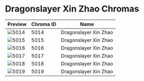 # Dragonslayer Xin Zhao Chromas



| Preview | Chroma ID | Name |
|---------|-----------|------|
| ![5014](https://raw.communitydragon.org/latest/plugins/rcp-be-lol-game-data/global/default/v1/champion-chroma-images/5/5014.png) | 5014 | Dragonslayer Xin Zhao |
| ![5015](https://raw.communitydragon.org/latest/plugins/rcp-be-lol-game-data/global/default/v1/champion-chroma-images/5/5015.png) | 5015 | Dragonslayer Xin Zhao |
| ![5016](https://raw.communitydragon.org/latest/plugins/rcp-be-lol-game-data/global/default/v1/champion-chroma-images/5/5016.png) | 5016 | Dragonslayer Xin Zhao |
| ![5017](https://raw.communitydragon.org/latest/plugins/rcp-be-lol-game-data/global/default/v1/champion-chroma-images/5/5017.png) | 5017 | Dragonslayer Xin Zhao |
| ![5018](https://raw.communitydragon.org/latest/plugins/rcp-be-lol-game-data/global/default/v1/champion-chroma-images/5/5018.png) | 5018 | Dragonslayer Xin Zhao |
| ![5019](https://raw.communitydragon.org/latest/plugins/rcp-be-lol-game-data/global/default/v1/champion-chroma-images/5/5019.png) | 5019 | Dragonslayer Xin Zhao |